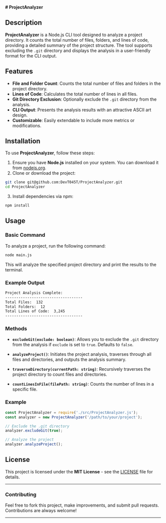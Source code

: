 **# ProjectAnalyzer**

## Description

**ProjectAnalyzer** is a Node.js CLI tool designed to analyze a project directory. It counts the total number of files, folders, and lines of code, providing a detailed summary of the project structure. The tool supports excluding the `.git` directory and displays the analysis in a user-friendly format for the CLI output.

## Features

- **File and Folder Count**: Counts the total number of files and folders in the project directory.
- **Lines of Code**: Calculates the total number of lines in all files.
- **Git Directory Exclusion**: Optionally exclude the `.git` directory from the analysis.
- **CLI Output**: Presents the analysis results with an attractive ASCII art design.
- **Customizable**: Easily extendable to include more metrics or modifications.

## Installation

To use **ProjectAnalyzer**, follow these steps:

1. Ensure you have **Node.js** installed on your system. You can download it from [nodejs.org](https://nodejs.org/).
2. Clone or download the project:
   
```bash
git clone git@github.com:DevT045T/ProjectAnalyzer.git
cd ProjectAnalyzer
```

3. Install dependencies via npm:

```bash
npm install
```

## Usage

### Basic Command

To analyze a project, run the following command:

```bash
node main.js
```

This will analyze the specified project directory and print the results to the terminal.

### Example Output

```bash
Project Analysis Complete:
-----------------------------------
Total Files:  132
Total Folders:  12
Total Lines of Code:  3,245
-----------------------------------
```

### Methods

- **`excludeGit(exclude: boolean)`**: Allows you to exclude the `.git` directory from the analysis if `exclude` is set to `true`. Defaults to `false`.

- **`analyzeProject()`**: Initiates the project analysis, traverses through all files and directories, and outputs the analysis summary.

- **`traverseDirectory(currentPath: string)`**: Recursively traverses the project directory to count files and directories.

- **`countLinesInFile(filePath: string)`**: Counts the number of lines in a specific file.

### Example

```js
const ProjectAnalyzer = require('./src/ProjectAnalyzer.js');
const analyzer = new ProjectAnalyzer('/path/to/your/project');

// Exclude the .git directory
analyzer.excludeGit(true);

// Analyze the project
analyzer.analyzeProject();
```

## License

This project is licensed under the **MIT License** - see the [LICENSE](LICENSE) file for details.

---

### Contributing

Feel free to fork this project, make improvements, and submit pull requests. Contributions are always welcome!

---
